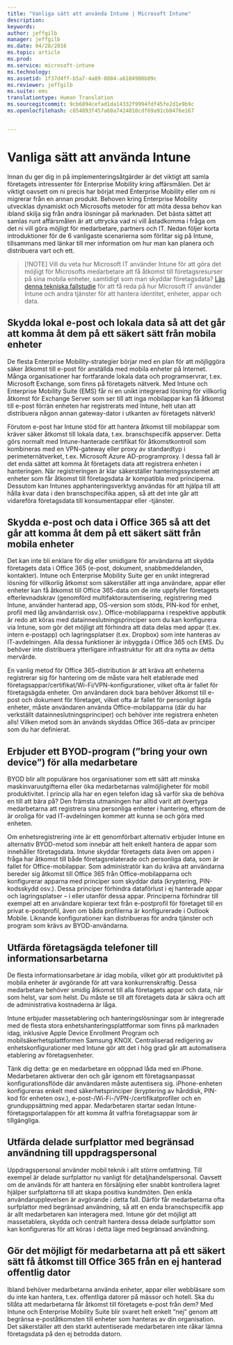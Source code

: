 ```yaml
---
title: "Vanliga sätt att använda Intune | Microsoft Intune"
description: 
keywords: 
author: jeffgilb
manager: jeffgilb
ms.date: 04/28/2016
ms.topic: article
ms.prod: 
ms.service: microsoft-intune
ms.technology: 
ms.assetid: 1f37d4ff-b5a7-4a89-8884-a6184908b09c
ms.reviewer: jeffgilb
ms.suite: ems
translationtype: Human Translation
ms.sourcegitcommit: 9cb6894cefad1da14332f9994fdf45fe2d1e9b9c
ms.openlocfilehash: c854893f457a60a7424010cdf69a91cb8476e167


---
```


# Vanliga sätt att använda Intune

Innan du ger dig in på implementeringsåtgärder är det viktigt att samla företagets intressenter för Enterprise Mobility kring affärsmålen.  Det är viktigt oavsett om ni precis har börjat med Enterprise Mobility eller om ni migrerar från en annan produkt.  Behoven kring Enterprise Mobility utvecklas dynamiskt och Microsofts metoder för att möta dessa behov kan ibland skilja sig från andra lösningar på marknaden.  Det bästa sättet att samlas runt affärsmålen är att uttrycka vad ni vill åstadkomma i fråga om det ni vill göra möjligt för medarbetare, partners och IT.  Nedan följer korta introduktioner för de 6 vanligaste scenarierna som förlitar sig på Intune, tillsammans med länkar till mer information om hur man kan planera och distribuera vart och ett.

>[!NOTE] Vill du veta hur Microsoft IT använder Intune för att göra det möjligt för Microsofts medarbetare att få åtkomst till företagsresurser på sina mobila enheter, samtidigt som man skyddar företagsdata? [Läs denna tekniska fallstudie](https://www.microsoft.com/itshowcase/Article/Content/588) för att få reda på hur Microsoft IT använder Intune och andra tjänster för att hantera identitet, enheter, appar och data.  

## Skydda lokal e-post och lokala data så att det går att komma åt dem på ett säkert sätt från mobila enheter
De flesta Enterprise Mobility-strategier börjar med en plan för att möjliggöra säker åtkomst till e-post för anställda med mobila enheter på Internet. Många organisationer har fortfarande lokala data och programservrar, t.ex. Microsoft Exchange, som finns på företagets nätverk. Med Intune och Enterprise Mobility Suite (EMS) får ni en unikt integrerad lösning för villkorlig åtkomst för Exchange Server som ser till att inga mobilappar kan få åtkomst till e-post förrän enheten har registrerats med Intune, helt utan att distribuera någon annan gateway-dator i utkanten av företagets nätverk!

Förutom e-post har Intune stöd för att hantera åtkomst till mobilappar som kräver säker åtkomst till lokala data, t.ex. branschspecifik appserver.  Detta görs normalt med Intune-hanterade certifikat för åtkomstkontroll som kombineras med en VPN-gateway eller proxy av standardtyp i perimeternätverket, t.ex. Microsoft Azure AD-programproxy.  I dessa fall är det enda sättet att komma åt företagets data att registrera enheten i hanteringen.  När registreringen är klar säkerställer hanteringssystemet att enheter som får åtkomst till företagsdata är kompatibla med principerna.  Dessutom kan Intunes apphanteringsverktyg användas för att hjälpa till att hålla kvar data i den branschspecifika appen, så att det inte går att vidareföra företagsdata till konsumentappar eller -tjänster.

<!-- Learn more about how to plan and deploy Intune to help secure on-premises email and data. -->

## Skydda e-post och data i Office 365 så att det går att komma åt dem på ett säkert sätt från mobila enheter
Det kan inte bli enklare för dig eller smidigare för användarna att skydda företagets data i Office 365 (e-post, dokument, snabbmeddelanden, kontakter). Intune och Enterprise Mobility Suite ger en unikt integrerad lösning för villkorlig åtkomst som säkerställer att inga användare, appar eller enheter kan få åtkomst till Office 365-data om de inte uppfyller företagets efterlevnadskrav (genomförd multifaktorautentisering, registrering med Intune, använder hanterad app, OS-version som stöds, PIN-kod för enhet, profil med låg användarrisk osv.). Office-mobilapparna i respektive appbutik är redo att köras med datainneslutningsprinciper som du kan konfigurera via Intune, som gör det möjligt att förhindra att data delas med appar (t.ex. intern e-postapp) och lagringsplatser (t.ex. Dropbox) som inte hanteras av IT-avdelningen.  Alla dessa funktioner är inbyggda i Office 365 och EMS.  Du behöver inte distribuera ytterligare infrastruktur för att dra nytta av detta mervärde.

En vanlig metod för Office 365-distribution är att kräva att enheterna registrerar sig för hantering om de måste vara helt etablerade med företagsappar/certifikat/Wi-Fi/VPN-konfigurationer, vilket ofta är fallet för företagsägda enheter.  Om användaren dock bara behöver åtkomst till e-post och dokument för företaget, vilket ofta är fallet för personligt ägda enheter, måste användaren använda Office-mobilapparna (där du har verkställt datainneslutningsprinciper) och behöver inte registrera enheten alls!  Vilken metod som än används skyddas Office 365-data av principer som du har definierat.

<!-- Learn more about how to plan and deploy Intune to help secure Office 365 email and data. -->

## Erbjuder ett BYOD-program (”bring your own device”) för alla medarbetare
BYOD blir allt populärare hos organisationer som ett sätt att minska maskinvaruutgifterna eller öka medarbetarnas valmöjligheter för mobil produktivitet. I princip alla har en egen telefon idag så varför ska de behöva en till att bära på? Den främsta utmaningen har alltid varit att övertyga medarbetarna att registrera sina personliga enheter i hantering, eftersom de är oroliga för vad IT-avdelningen kommer att kunna se och göra med enheten.  

Om enhetsregistrering inte är ett genomförbart alternativ erbjuder Intune en alternativ BYOD-metod som innebär att helt enkelt hantera de appar som innehåller företagsdata.  Intune skyddar företagets data även om appen i fråga har åtkomst till både företagsrelaterade och personliga data, som är fallet för Office-mobilappar.  Som administratör kan du kräva att användarna bereder sig åtkomst till Office 365 från Office-mobilapparna och konfigurerar apparna med principer som skyddar data (kryptering, PIN-kodsskydd osv.).  Dessa principer förhindra dataförlust i ej hanterade appar och lagringsplatser – i eller utanför dessa appar.  Principerna förhindrar till exempel att en användare kopierar text från e-postprofil för företaget till en privat e-postprofil, även om båda profilerna är konfigurerade i Outlook Mobile.  Liknande konfigurationer kan distribueras för andra tjänster och program som krävs av BYOD-användarna.

<!-- Learn more about how to plan and deploy Intune to support BYOD.-->

## Utfärda företagsägda telefoner till informationsarbetarna
De flesta informationsarbetare är idag mobila, vilket gör att produktivitet på mobila enheter är avgörande för att vara konkurrenskraftig.  Dessa medarbetare behöver smidig åtkomst till alla företagets appar och data, när som helst, var som helst.  Du måste se till att företagets data är säkra och att de administrativa kostnaderna är låga.  

Intune erbjuder massetablering och hanteringslösningar som är integrerade med de flesta stora enhetshanteringsplattformar som finns på marknaden idag, inklusive Apple Device Enrollment Program och mobilsäkerhetsplattformen Samsung KNOX.  Centraliserad redigering av enhetskonfigurationer med Intune gör att det i hög grad går att automatisera etablering av företagsenheter.  

Tänk dig detta: ge en medarbetare en oöppnad låda med en iPhone. Medarbetaren aktiverar den och går igenom ett företagsanpassat konfigurationsflöde där användaren måste autentisera sig. iPhone-enheten konfigureras enkelt med säkerhetsprinciper (kryptering av hårddisk, PIN-kod för enheten osv.), e-post-/Wi-Fi-/VPN-/certifikatprofiler och en grunduppsättning med appar. Medarbetaren startar sedan Intune-företagsportalappen för att komma åt valfria företagsappar som är tillgängliga.

<!-- Learn more about how to plan and deploy Intune to support corporate owned devices. -->

## Utfärda delade surfplattor med begränsad användning till uppdragspersonal
Uppdragspersonal använder mobil teknik i allt större omfattning.  Till exempel är delade surfplattor nu vanligt för detaljhandelspersonal.  Oavsett om de används för att hantera en försäljning eller snabbt kontrollera lagret hjälper surfplattorna till att skapa positiva kundmöten.  Den enkla användarupplevelsen är avgörande i detta fall.  Därför får medarbetarna ofta surfplattor med begränsad användning, så att en enda branschspecifik app är allt medarbetaren kan interagera med.  Intune gör det möjligt att massetablera, skydda och centralt hantera dessa delade surfplattor som kan konfigureras för att köras i detta läge med begränsad användning.

<!-- Learn more about how to plan and deploy Intune to support shared tablets. -->

## Gör det möjligt för medarbetarna att på ett säkert sätt få åtkomst till Office 365 från en ej hanterad offentlig dator
Ibland behöver medarbetarna använda enheter, appar eller webbläsare som du inte kan hantera, t.ex. offentliga datorer på mässor och hotell. Ska du tillåta att medarbetarna får åtkomst till företagets e-post från dem? Med Intune och Enterprise Mobility Suite <!--you have choices. The--> blir svaret helt enkelt ”nej” genom att begränsa e-poståtkomsten till enheter som hanteras av din organisation.  <!-- Alternatively, you can choose to allow limited access to these untrusted computers by requiring multi-factor authentication and only allowing browser access (Outlook Web Access) in a mode where files cannot be downloaded (e.g. email attachments).-->  Det säkerställer att den starkt autentiserade medarbetaren inte råkar lämna företagsdata på den ej betrodda datorn.

<!-- Learn more about how to plan and deploy Intune to support kiosks. -->



<!--HONumber=Jun16_HO4-->


